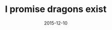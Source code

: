 ---
layout: base.njk
title : 'I promise dragons exist' 
view_title : 'I promise dragons exist' 
year : '2015' 
date : '2015-12-10' 
img_file : '/drawing/ipromisedragonsexist.jpg' 
html_file : 'ipromisedragonsexist' 
next_html : 'youchooseyourchoices.html' 
year_order : '50' 
permalink : "title/{{html_file}}.html"
---
